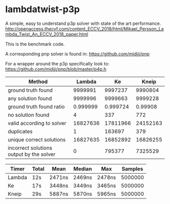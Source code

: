 # lambdatwist-p3p 
A simple, easy to understand p3p solver with state of the art performance.
http://openaccess.thecvf.com/content_ECCV_2018/html/Mikael_Persson_Lambda_Twist_An_ECCV_2018_paper.html


This is the benchmark code. 

A corresponding pnp solver is found in:
https://github.com/midjji/pnp

For a wrapper around the p3p specifically look to:
https://github.com/midjji/pnp/blob/master/p4p.h

 
 |  Method                                   | Lambda   | Ke       | Kneip    |
 |-------------------------------------------|----------|----------|----------|
 |  ground truth found                       | 9999991  | 9997237  | 9990804  |
 |  any solution found                       | 9999996  | 9999663  | 9999228  |
 |  ground truth found ratio                 | 0.999999 | 0.999724 | 0.99908  |
 |  no solution found                        | 4        | 337      | 772      |
 |  valid according to solver                | 16827636 | 17811966 | 24152163 |
 |  duplicates                               | 1        | 163697   | 379      |
 |  unique correct solutions                 | 16827635 | 16852892 | 16826255 |
 |  incorrect solutions output by the solver | 0        | 795377   | 7325529  |

 

| Timer   | Total   | Mean    | Median  | Max     | Samples |
|---------|---------|---------|---------|---------|---------|
| Lambda  | 12s     | 2471ns  | 2469ns  | 2478ns  | 5000000 |
| Ke      | 17s     | 3448ns  | 3449ns  | 3465ns  | 5000000 | 
| Kneip   | 29s     | 5887ns  | 5870ns  | 5965ns  | 5000000 |

